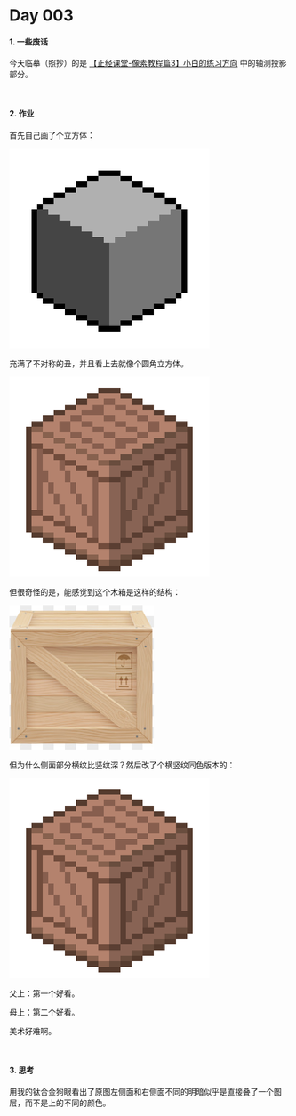# Day 003

#### 1. 一些废话 

今天临摹（照抄）的是 [【正经课堂-像素教程篇3】小白的练习方向](https://www.bilibili.com/video/BV1q7411M7bX/?spm_id_from=333.999.0.0&vd_source=15cd815b42f684a493bf9d50fa1f770d) 中的轴测投影部分。

<br>

#### 2. 作业

首先自己画了个立方体：

![立方体](../images/20230202/Sprite-0002.png)

充满了不对称的丑，并且看上去就像个圆角立方体。

![立方体](../images/20230202/Sprite-0003.png)

但很奇怪的是，能感觉到这个木箱是这样的结构：

![立方体](../images/20230202/FtCWutflIy.jpg)

但为什么侧面部分横纹比竖纹深？然后改了个横竖纹同色版本的：

![立方体](../images/20230202/Sprite-0004.png)

父上：第一个好看。

母上：第二个好看。

美术好难啊。

<br>

#### 3. 思考

用我的钛合金狗眼看出了原图左侧面和右侧面不同的明暗似乎是直接叠了一个图层，而不是上的不同的颜色。

